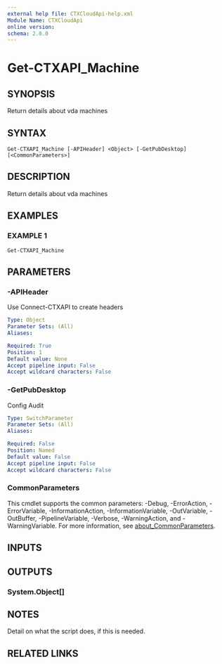 ```yaml
---
external help file: CTXCloudApi-help.xml
Module Name: CTXCloudApi
online version:
schema: 2.0.0
---
```


# Get-CTXAPI_Machine

## SYNOPSIS
Return details about vda machines

## SYNTAX

```
Get-CTXAPI_Machine [-APIHeader] <Object> [-GetPubDesktop] [<CommonParameters>]
```

## DESCRIPTION
Return details about vda machines

## EXAMPLES

### EXAMPLE 1
```
Get-CTXAPI_Machine
```

## PARAMETERS

### -APIHeader
Use Connect-CTXAPI to create headers

```yaml
Type: Object
Parameter Sets: (All)
Aliases:

Required: True
Position: 1
Default value: None
Accept pipeline input: False
Accept wildcard characters: False
```

### -GetPubDesktop
Config Audit

```yaml
Type: SwitchParameter
Parameter Sets: (All)
Aliases:

Required: False
Position: Named
Default value: False
Accept pipeline input: False
Accept wildcard characters: False
```

### CommonParameters
This cmdlet supports the common parameters: -Debug, -ErrorAction, -ErrorVariable, -InformationAction, -InformationVariable, -OutVariable, -OutBuffer, -PipelineVariable, -Verbose, -WarningAction, and -WarningVariable. For more information, see [about_CommonParameters](http://go.microsoft.com/fwlink/?LinkID=113216).

## INPUTS

## OUTPUTS

### System.Object[]
## NOTES
Detail on what the script does, if this is needed.

## RELATED LINKS
